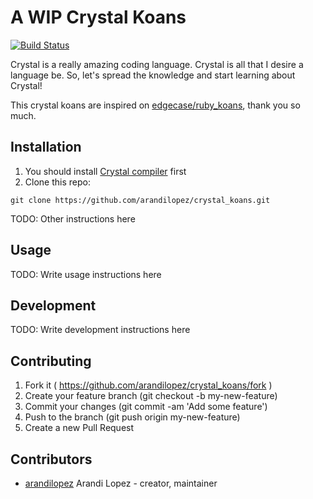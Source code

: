 # A WIP Crystal Koans

[![Build Status](https://www.travis-ci.org/arandilopez/crystal_koans.svg?branch=master)](https://www.travis-ci.org/arandilopez/crystal_koans)

Crystal is a really amazing coding language. Crystal is all that I desire a language be. So, let's spread the knowledge and start learning about Crystal!

This crystal koans are inspired on [edgecase/ruby_koans](http://rubykoans.com/), thank you so much.

## Installation

1. You should install [Crystal compiler](https://crystal-lang.org/docs/installation/) first
2. Clone this repo:

```
git clone https://github.com/arandilopez/crystal_koans.git
```

TODO: Other instructions here

## Usage

TODO: Write usage instructions here

## Development

TODO: Write development instructions here

## Contributing

1. Fork it ( https://github.com/arandilopez/crystal_koans/fork )
2. Create your feature branch (git checkout -b my-new-feature)
3. Commit your changes (git commit -am 'Add some feature')
4. Push to the branch (git push origin my-new-feature)
5. Create a new Pull Request

## Contributors

- [arandilopez](https://github.com/arandilopez) Arandi Lopez - creator, maintainer
